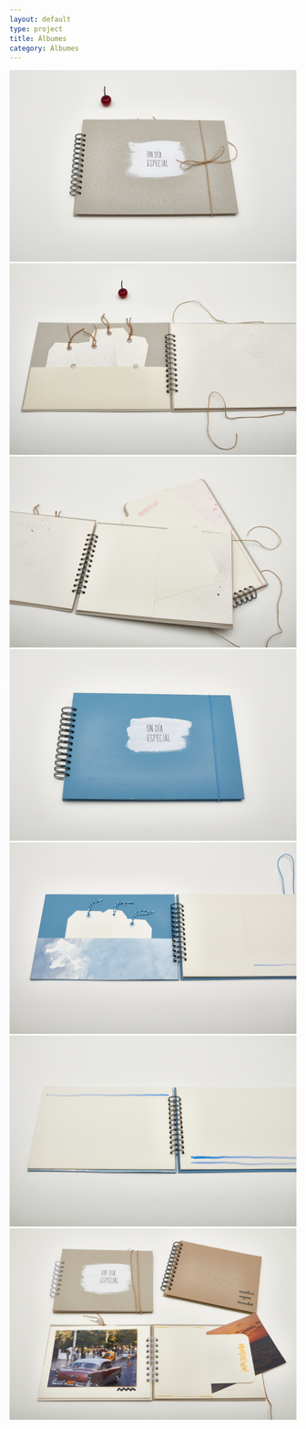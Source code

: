 ```yaml
---
layout: default
type: project
title: Álbumes
category: Álbumes
---
```


![](01.jpg)
![](02.jpg)
![](03.jpg)
![](04.jpg)
![](05.jpg)
![](06.jpg)
![](07.jpg)
